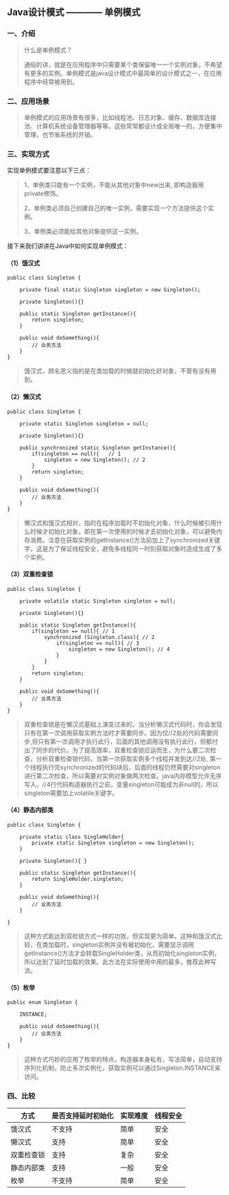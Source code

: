 ## Java设计模式 ———— 单例模式

### 一、介绍

> 什么是单例模式？
>
> 通俗的讲，就是在应用程序中只需要某个类保留唯一一个实例对象，不希望有更多的实例。单例模式是java设计模式中最简单的设计模式之一，在应用程序中经常被用到。

### 二、应用场景

> 单例模式的应用场景有很多，比如线程池、日志对象、缓存、数据库连接池、计算机系统设备管理器等等。这些常常都设计成全局唯一的，方便集中管理，也节省系统的开销。

### 三、实现方式

实现单例模式要注意以下三点：

> 1、单例类只能有一个实例，不能从其他对象中new出来, 即构造器用private修饰。
>
> 2、单例类必须自己创建自己的唯一实例，需要实现一个方法提供这个实例。
>
> 3、单例类必须能给其他对象提供这一实例。

接下来我们讲讲在Java中如何实现单例模式：

#### （1）饿汉式


	public class Singleton {
	
	    private final static Singleton singleton = new Singleton();
	
	    private Singleton(){}
	
	    public static Singleton getInstance(){
	        return singleton;
	    }

	    public void doSomething(){
			// 业务方法	        
	    }
	}
>饿汉式，顾名思义指的是在类加载的时候就初始化好对象，不管有没有用到。

#### （2）懒汉式

	public class Singleton {
	
	    private static Singleton singleton = null;
	
	    private Singleton(){}
	
	    public synchronized static Singleton getInstance(){
	        if(singleton == null){   // 1
	            singleton = new Singleton(); // 2
	        }
	        return singleton;
	    }

	    public void doSomething(){
			// 业务方法	        
	    }
	}
>懒汉式和饿汉式相对，指的在程序加载时不初始化对象，什么时候被引用什么时候才初始化对象，即在第一次使用的时候才去初始化对象，可以避免内存浪费。注意在获取实例的getInstance()方法前加上了synchronized关键字，这是为了保证线程安全，避免多线程同一时刻获取对象时造成生成了多个实例。

#### （3）双重检查锁

	public class Singleton {
	
	    private volatile static Singleton singleton = null;
	
	    private Singleton(){}
	
	    public static Singleton getInstance(){
	        if(singleton == null){ // 1
	            synchronized (Singleton.class){ // 2
	                if(singleton == null){ // 3
	                    singleton = new Singleton(); // 4
	                }
	            }
	        }
	        return singleton;
	    }

	    public void doSomething(){
			// 业务方法	        
	    }
	}
>双重检查锁是在懒汉式基础上演变过来的，当分析懒汉式代码时，你会发现只有在第一次调用获取实例方法时才需要同步。因为仅//2处的代码需要同步,但只有第一次调用才执行此行，后面的其他调用没有执行此行，但都付出了同步的代价。为了提高效率，双重检查锁应运而生，为什么要二次检查，分析双重检查锁代码，当第一次获取实例多个线程并发到达//2处, 第一个线程执行完synchronized的代码块后，后面的线程仍然需要对singleton 进行第二次检查，所以需要对实例对象做两次检查。java内存模型允许无序写入，//4行代码构造器执行之前，变量singleton可能成为非null的，所以singleton需要加上volatile关键字。

#### （4）静态内部类

	public class Singleton {
	
	    private static class SingleHolder{
	        private static Singleton singleton = new Singleton();
	    }
	
	    private Singleton(){ }
	
	    public static Singleton getInstance(){
	        return SingleHolder.singleton;
	    }

	    public void doSomething(){
			// 业务方法	        
	    }
	
	}
>这种方式能达到双检锁方式一样的功效，但实现更为简单。这种和饿汉式比较，在类加载时，singleton实例并没有被初始化，需要显示调用getInstance()方法才会转载SingleHolder类，从而初始化singleton实例，所以达到了延时加载的效果。此方法在实际使用中用的最多，推荐此种写法。

#### （5）枚举

	public enum Singleton {
	
	    INSTANCE;
	
	    public void doSomething(){
	        // 业务方法	        
	    }
	}
> 这种方式巧妙的应用了枚举的特点，构造器本身私有，写法简单，自动支持序列化机制，防止多次实例化，获取实例可以通过Singleton.INSTANCE来访问。


### 四、比较

|方式|是否支持延时初始化|实现难度|线程安全|
|--|--|--|--|
|饿汉式|不支持|简单|安全|
|懒汉式|支持|简单|安全|
|双重检查锁|支持|复杂|安全|
|静态内部类|支持|一般|安全|
|枚举|不支持|简单|安全|
